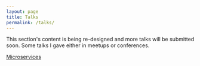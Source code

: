 ```yaml
---
layout: page
title: Talks
permalink: /talks/
---
```


This section's content is being re-designed and more talks will be submitted soon.
Some talks I gave either in meetups or conferences.

[Microservices](20191120_microservices/index.html)